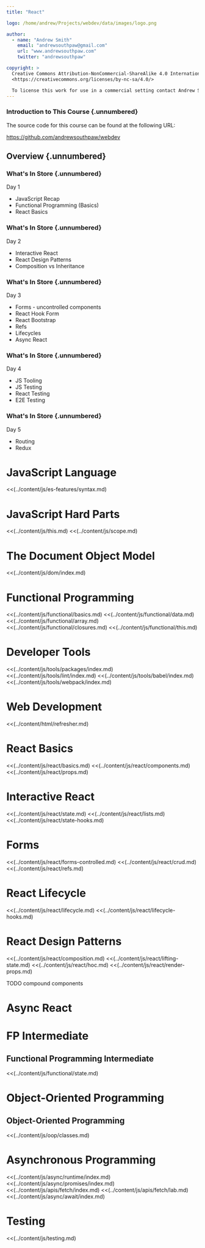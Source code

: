 ```yaml
---
title: "React"

logo: /home/andrew/Projects/webdev/data/images/logo.png

author:
  - name: "Andrew Smith"
    email: "andrewsouthpaw@gmail.com"
    url: "www.andrewsouthpaw.com"
    twitter: "andrewsouthpaw"

copyright: >
  Creative Commons Attribution-NonCommercial-ShareAlike 4.0 International Public License:
  <https://creativecommons.org/licenses/by-nc-sa/4.0/>

  To license this work for use in a commercial setting contact Andrew Smith
---
```


### Introduction to This Course {.unnumbered}

The source code for this course can be found at the following URL:

<https://github.com/andrewsouthpaw/webdev>

## Overview {.unnumbered}

### What's In Store {.unnumbered}

Day 1

* JavaScript Recap
* Functional Programming (Basics)
* React Basics

### What's In Store {.unnumbered}

Day 2

* Interactive React
* React Design Patterns
* Composition vs Inheritance

### What's In Store {.unnumbered}

Day 3

* Forms - uncontrolled components
* React Hook Form
* React Bootstrap
* Refs
* Lifecycles
* Async React

### What's In Store {.unnumbered}

Day 4

* JS Tooling
* JS Testing
* React Testing
* E2E Testing

### What's In Store {.unnumbered}

Day 5

* Routing
* Redux

# JavaScript Language

<<(../content/js/es-features/syntax.md)

# JavaScript Hard Parts

<<(../content/js/this.md)
<<(../content/js/scope.md)

# The Document Object Model

<<(../content/js/dom/index.md)

# Functional Programming

<<(../content/js/functional/basics.md)
<<(../content/js/functional/data.md)
<<(../content/js/functional/array.md)
<<(../content/js/functional/closures.md)
<<(../content/js/functional/this.md)

# Developer Tools

<<(../content/js/tools/packages/index.md)
<<(../content/js/tools/lint/index.md)
<<(../content/js/tools/babel/index.md)
<<(../content/js/tools/webpack/index.md)

# Web Development

<<(../content/html/refresher.md)

# React Basics

<<(../content/js/react/basics.md)
<<(../content/js/react/components.md)
<<(../content/js/react/props.md)

# Interactive React

<<(../content/js/react/state.md)
<<(../content/js/react/lists.md)
<<(../content/js/react/state-hooks.md)

# Forms

<<(../content/js/react/forms-controlled.md)
<<(../content/js/react/crud.md)
<<(../content/js/react/refs.md)

# React Lifecycle

<<(../content/js/react/lifecycle.md)
<<(../content/js/react/lifecycle-hooks.md)

# React Design Patterns

<<(../content/js/react/composition.md)
<<(../content/js/react/lifting-state.md)
<<(../content/js/react/hoc.md)
<<(../content/js/react/render-props.md)

TODO compound components

# Async React


# FP Intermediate

## Functional Programming Intermediate

<<(../content/js/functional/state.md)

# Object-Oriented Programming

## Object-Oriented Programming

<<(../content/js/oop/classes.md)

# Asynchronous Programming

<<(../content/js/async/runtime/index.md)
<<(../content/js/async/promises/index.md)
<<(../content/js/apis/fetch/index.md)
<<(../content/js/apis/fetch/lab.md)
<<(../content/js/async/await/index.md)

# Testing

<<(../content/js/testing.md)
